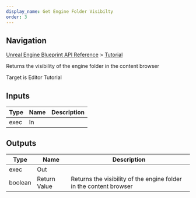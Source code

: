 ```yaml
---
display_name: Get Engine Folder Visibilty
order: 3
---
```

## Navigation

[Unreal Engine Blueprint API Reference](https://dev.epicgames.com/documentation/en-us/unreal-engine/BlueprintAPI) > [Tutorial](https://dev.epicgames.com/documentation/en-us/unreal-engine/BlueprintAPI/Tutorial)

Returns the visibility of the engine folder in the content browser

Target is Editor Tutorial

## Inputs

| Type | Name | Description |
| --- | --- | --- |
| exec | In |  |

## Outputs

| Type | Name | Description |
| --- | --- | --- |
| exec | Out |  |
| boolean | Return Value | Returns the visibility of the engine folder in the content browser |
